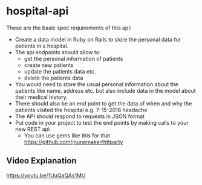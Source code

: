 # hospital-api

These are the basic spec requirements of this api:
- Create a data model in Ruby on Rails to store the personal data for patients in a hospital.
- The api endpoints should allow to:
  - get the personal information of patients
  - create new patients
  - update the patients data etc.
  - delete the patients data
- You would need to store the usual personal information about the patients like name, address etc. but also include data in the model about their medical history.
- There should also be an end point to get the data of when and why the patients visited the hospital e.g. 7-15-2018 headache
- The API should respond to requests in JSON format
- Put code in your project to test the end points by making calls to your new REST api
  - You can use gems like this for that  https://github.com/jnunemaker/httparty
  
 ## Video Explanation
 https://youtu.be/1UuQaQAs1MU
